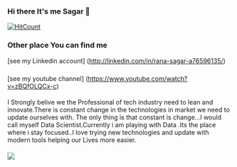 ### Hi there It's me Sagar 👋

[![HitCount](http://hits.dwyl.com/sagar-demo/sagar-demo.svg)](http://hits.dwyl.com/sagar-demo/sagar-demo)
<!--
**sagar-demo/sagar-demo** is a ✨ _special_ ✨ repository because its `README.md` (this file) appears on your GitHub profile.

Here are some ideas to get you started:

💼 I’m currently pursuing my Bachelor's degree in Information Technology ;
- 🔭 I’m currently working on various project on Data science
- 🌱 I’m currently learning Data science
- 👯 I'm Always looking for challenging work oppurtunities ahead..
- 🤔 🤔 My interests are with Web App Development 🖥️, Data Science 📊, Cricket 🏏etc..;
- 💬 Ask me about anything, I am happy to help;
- 📫 How to reach me: ...
- 😄 Pronouns: ...
- ⚡ Fun fact: ...

-->

### Other place You can find me 

[see my Linkedin account] (http://linkedin.com/in/rana-sagar-a76596135/)

###
[see my youtube channel] (https://www.youtube.com/watch?v=zBQfOLQCx-c)





#### 
I Strongly belive we the Professional of tech industry need to lean and innovate.There is constant change in the technologies in market we need to update ourselves with.
The only thing is that constant is change...I would call myself Data Scientist.Currently i am playing with Data .Its the place where i stay focused..I love trying new technologies and update with modern tools helping our Lives more easier.
####
<img src="https://github-readme-stats.vercel.app/api?username=sagar-demo&&show_icons=true&title_color=ffffff&icon_color=bb2acf&text_color=daf7dc&bg_color=151515">


